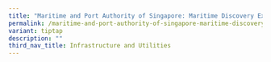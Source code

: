 ```yaml
---
title: "Maritime and Port Authority of Singapore: Maritime Discovery Expeditions"
permalink: /maritime-and-port-authority-of-singapore-maritime-discovery-expeditions/
variant: tiptap
description: ""
third_nav_title: Infrastructure and Utilities
---
```

